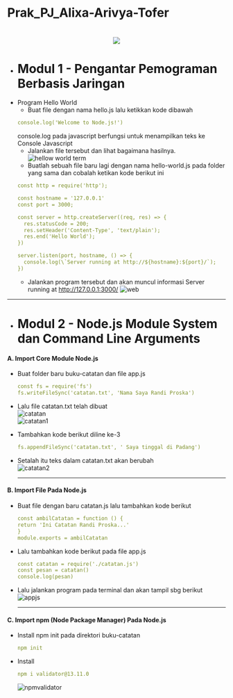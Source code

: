# Prak_PJ_Alixa-Arivya-Tofer



<h1 align="center">
  <img src="https://readme-typing-svg.herokuapp.com?font=Josefin+Sans&weight=700&size=30&pause=1000&center=true&vCenter=true&width=435&lines=Hi+There+%F0%9F%91%8B;I'm%2C+Alixa+Arivya+Tofer"/>
</h1>




 * # Modul 1 - Pengantar Pemograman Berbasis Jaringan
- Program Hello World
    - Buat file dengan nama hello.js lalu ketikkan kode dibawah
    ```yml
    console.log('Welcome to Node.js!')
   ```
    console.log pada javascript berfungsi untuk menampilkan teks ke Console Javascript
    - Jalankan file tersebut dan lihat bagaimana hasilnya. 
    ![hellow world term](https://github.com/alixa01/Prak_PJ_Alixa-Arivya-Tofer/assets/94752755/e5910700-b035-4aec-838a-8943854e1a27)
    - Buatlah sebuah file baru lagi dengan nama hello-world.js pada folder yang sama
dan cobalah ketikan kode berikut ini
    ```yml
    const http = require('http');

  const hostname = '127.0.0.1'
  const port = 3000;

  const server = http.createServer((req, res) => {
      res.statusCode = 200;
      res.setHeader('Content-Type', 'text/plain');
      res.end('Hello World');
  })

  server.listen(port, hostname, () => {
      console.log(\`Server running at http://${hostname}:${port}/`);
  })
    ```
    - Jalankan program tersebut dan akan muncul informasi Server running at
http://127.0.0.1:3000/
![web](https://github.com/alixa01/Prak_PJ_Alixa-Arivya-Tofer/assets/94752755/2d569a99-7b24-45e4-b336-2b43cb487fb8)

<hr>

* # Modul 2 - Node.js Module System dan Command Line Arguments
<h4>
  A. Import Core Module Node.js
</h4>

  - Buat folder baru buku-catatan dan file app.js
    
    ```yml
    const fs = require('fs')
    fs.writeFileSync('catatan.txt', 'Nama Saya Randi Proska')

    ```

   - Lalu file catatan.txt telah dibuat <br>
     ![catatan](https://github.com/alixa01/Prak_PJ_Alixa-Arivya-Tofer/assets/94752755/130a0889-6f82-4d40-894b-9a7b5b0fb5ce) <br>
     ![catatan1](https://github.com/alixa01/Prak_PJ_Alixa-Arivya-Tofer/assets/94752755/79725d59-8915-40d0-829b-0965eca8c20e)

   - Tambahkan kode berikut diline ke-3

     ```yml
     fs.appendFileSync('catatan.txt', ' Saya tinggal di Padang')
     ```

  - Setalah itu teks dalam catatan.txt akan berubah <br>
    ![catatan2](https://github.com/alixa01/Prak_PJ_Alixa-Arivya-Tofer/assets/94752755/168e4793-40dc-4e88-b836-2c0d801345f5)
    <hr>

<h4>
  B. Import File Pada Node.js
</h4>

  - Buat file dengan baru catatan.js lalu tambahkan kode berikut

    ```yml
    const ambilCatatan = function () {
    return 'Ini Catatan Randi Proska...'
    }
    module.exports = ambilCatatan
    ```

  - Lalu tambahkan kode berikut pada file app.js

    ```yml
    const catatan = require('./catatan.js')
    const pesan = catatan()
    console.log(pesan)
    ```

  - Lalu jalankan program pada terminal dan akan tampil sbg berikut
    ![appjs](https://github.com/alixa01/Prak_PJ_Alixa-Arivya-Tofer/assets/94752755/9008aae3-7e06-4e23-bda3-7b9b3b1620d4)
    <hr>

<h4>
  C. Import npm (Node Package Manager) Pada Node.js
</h4>

  - Install npm init pada direktori buku-catatan

     ```yml
     npm init
     ```

  - Install
    ```yml
    npm i validator@13.11.0
    ```
    
    ![npmvalidator](https://github.com/alixa01/Prak_PJ_Alixa-Arivya-Tofer/assets/94752755/25bf8bbb-4cf4-4d0b-8e16-8f949f219193)
